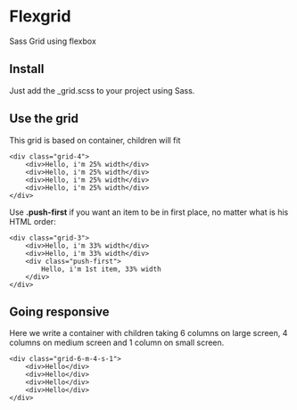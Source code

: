 # Flexgrid
Sass Grid using flexbox

## Install

Just add the _grid.scss to your project using Sass.

## Use the grid

This grid is based on container, children will fit

    <div class="grid-4">
	    <div>Hello, i'm 25% width</div>
	    <div>Hello, i'm 25% width</div>
	    <div>Hello, i'm 25% width</div>
	    <div>Hello, i'm 25% width</div>
    </div>

Use **.push-first** if you want an item to be in first place, no matter what is his HTML order:


    <div class="grid-3">
	    <div>Hello, i'm 33% width</div>
	    <div>Hello, i'm 33% width</div>
	    <div class="push-first">
		    Hello, i'm 1st item, 33% width
	    </div>	    
    </div>
    
## Going responsive
Here we write a container with children taking 6 columns on large screen, 4 columns on medium screen and 1 column on small screen.

    <div class="grid-6-m-4-s-1">
	    <div>Hello</div>
	    <div>Hello</div>
	    <div>Hello</div>
	    <div>Hello</div>
    </div>
